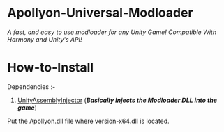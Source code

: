 # Apollyon-Universal-Modloader
*A fast, and easy to use modloader for any Unity Game! Compatible With Harmony and Unity's API!*

# How-to-Install
Dependencies :-
1. [UnityAssemblyInjector](https://github.com/avail/UnityAssemblyInjector) (***Basically Injects the Modloader DLL into the game***)

Put the Apollyon.dll file where version-x64.dll is located.
